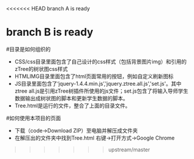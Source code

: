 
<<<<<<< HEAD
branch A is ready

branch B is ready
=======
#目录是如何组织的
- CSS/css目录里面包含了自己设计的css样式（包括背景图片img）和引用的zTree的树状图css样式
- HTMLIMG目录里面包含了html页面常用的按钮，例如自定义刷新图标
- JS目录里面包含了‘jquery-1.4.4.min.js’,'jquery.ztree.all.js','set.js'。其中ztree all.js是引用zTree树插件所使用的js文件；set.js包含了将输入导师学生数据输出成树状图的脚本和更新学生数据的脚本。
- Tree.html是运行的文件，整合了上面的目录文件。

#如何使用本项目的页面
- 下载（code→Download ZIP）至电脑并解压成文件夹
- 在解压出的文件夹中找到Tree.html 右键→打开方式→Google Chrome
>>>>>>> upstream/master
